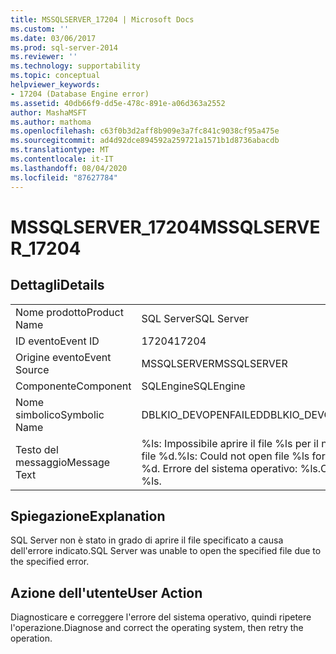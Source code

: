 ```yaml
---
title: MSSQLSERVER_17204 | Microsoft Docs
ms.custom: ''
ms.date: 03/06/2017
ms.prod: sql-server-2014
ms.reviewer: ''
ms.technology: supportability
ms.topic: conceptual
helpviewer_keywords:
- 17204 (Database Engine error)
ms.assetid: 40db66f9-dd5e-478c-891e-a06d363a2552
author: MashaMSFT
ms.author: mathoma
ms.openlocfilehash: c63f0b3d2aff8b909e3a7fc841c9038cf95a475e
ms.sourcegitcommit: ad4d92dce894592a259721a1571b1d8736abacdb
ms.translationtype: MT
ms.contentlocale: it-IT
ms.lasthandoff: 08/04/2020
ms.locfileid: "87627784"
---
```

# <a name="mssqlserver_17204"></a><span data-ttu-id="13a22-102">MSSQLSERVER_17204</span><span class="sxs-lookup"><span data-stu-id="13a22-102">MSSQLSERVER_17204</span></span>
    
## <a name="details"></a><span data-ttu-id="13a22-103">Dettagli</span><span class="sxs-lookup"><span data-stu-id="13a22-103">Details</span></span>  
  
|||  
|-|-|  
|<span data-ttu-id="13a22-104">Nome prodotto</span><span class="sxs-lookup"><span data-stu-id="13a22-104">Product Name</span></span>|<span data-ttu-id="13a22-105">SQL Server</span><span class="sxs-lookup"><span data-stu-id="13a22-105">SQL Server</span></span>|  
|<span data-ttu-id="13a22-106">ID evento</span><span class="sxs-lookup"><span data-stu-id="13a22-106">Event ID</span></span>|<span data-ttu-id="13a22-107">17204</span><span class="sxs-lookup"><span data-stu-id="13a22-107">17204</span></span>|  
|<span data-ttu-id="13a22-108">Origine evento</span><span class="sxs-lookup"><span data-stu-id="13a22-108">Event Source</span></span>|<span data-ttu-id="13a22-109">MSSQLSERVER</span><span class="sxs-lookup"><span data-stu-id="13a22-109">MSSQLSERVER</span></span>|  
|<span data-ttu-id="13a22-110">Componente</span><span class="sxs-lookup"><span data-stu-id="13a22-110">Component</span></span>|<span data-ttu-id="13a22-111">SQLEngine</span><span class="sxs-lookup"><span data-stu-id="13a22-111">SQLEngine</span></span>|  
|<span data-ttu-id="13a22-112">Nome simbolico</span><span class="sxs-lookup"><span data-stu-id="13a22-112">Symbolic Name</span></span>|<span data-ttu-id="13a22-113">DBLKIO_DEVOPENFAILED</span><span class="sxs-lookup"><span data-stu-id="13a22-113">DBLKIO_DEVOPENFAILED</span></span>|  
|<span data-ttu-id="13a22-114">Testo del messaggio</span><span class="sxs-lookup"><span data-stu-id="13a22-114">Message Text</span></span>|<span data-ttu-id="13a22-115">%ls: Impossibile aprire il file %ls per il numero di file %d.</span><span class="sxs-lookup"><span data-stu-id="13a22-115">%ls: Could not open file %ls for file number %d.</span></span>  <span data-ttu-id="13a22-116">Errore del sistema operativo: %ls.</span><span class="sxs-lookup"><span data-stu-id="13a22-116">OS error: %ls.</span></span>|  
  
## <a name="explanation"></a><span data-ttu-id="13a22-117">Spiegazione</span><span class="sxs-lookup"><span data-stu-id="13a22-117">Explanation</span></span>  
 <span data-ttu-id="13a22-118">SQL Server non è stato in grado di aprire il file specificato a causa dell'errore indicato.</span><span class="sxs-lookup"><span data-stu-id="13a22-118">SQL Server was unable to open the specified file due to the specified error.</span></span>  
  
## <a name="user-action"></a><span data-ttu-id="13a22-119">Azione dell'utente</span><span class="sxs-lookup"><span data-stu-id="13a22-119">User Action</span></span>  
 <span data-ttu-id="13a22-120">Diagnosticare e correggere l'errore del sistema operativo, quindi ripetere l'operazione.</span><span class="sxs-lookup"><span data-stu-id="13a22-120">Diagnose and correct the operating system, then retry the operation.</span></span>  
  
  
